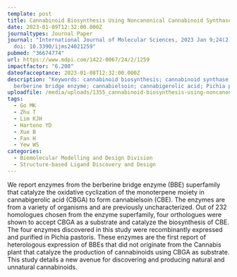 ```yaml
---
template: post
title: Cannabinoid Biosynthesis Using Noncanonical Cannabinoid Synthases
date: 2023-01-09T12:32:00.000Z
journaltypes: Journal Paper
journal: "International Journal of Molecular Sciences, 2023 Jan 9;24(2):1259.
  doi: 10.3390/ijms24021259"
pubmed: "36674774"
url: https://www.mdpi.com/1422-0067/24/2/1259
impactfactor: "6.208"
dateofacceptance: 2023-01-08T12:32:00.000Z
description: "Keywords: cannabinoid biosynthesis; cannabinoid synthase;
  berberine bridge enzyme; cannabielsoin; cannabigerolic acid; Pichia pastoris"
uploadfile: /media/uploads/1355_cannabinoid-biosynthesis-using-noncanonical.pdf
tags:
  - Go MK
  - Zhu T
  - Lim KJH
  - Hartono YD
  - Xue B
  - Fan H
  - Yew WS
categories:
  - Biomolecular Modelling and Design Division
  - Structure-based Ligand Discovery and Design
---
```

<!--StartFragment-->

We report enzymes from the berberine bridge enzyme (BBE) superfamily that catalyze the oxidative cyclization of the monoterpene moiety in cannabigerolic acid (CBGA) to form cannabielsoin (CBE). The enzymes are from a variety of organisms and are previously uncharacterized. Out of 232 homologues chosen from the enzyme superfamily, four orthologues were shown to accept CBGA as a substrate and catalyze the biosynthesis of CBE. The four enzymes discovered in this study were recombinantly expressed and purified in Pichia pastoris. These enzymes are the first report of heterologous expression of BBEs that did not originate from the Cannabis plant that catalyze the production of cannabinoids using CBGA as substrate. This study details a new avenue for discovering and producing natural and unnatural cannabinoids.

<!--EndFragment-->